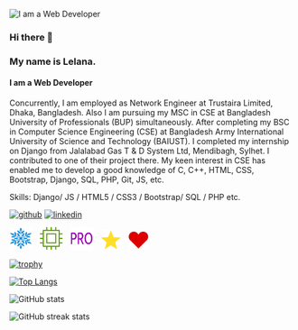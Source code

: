 ![I am a Web Developer](https://scontent.fzyl1-1.fna.fbcdn.net/v/t1.6435-9/136066263_1377096565957126_1484441510406758169_n.jpg?_nc_cat=101&ccb=1-7&_nc_sid=5f2048&_nc_eui2=AeErcjHv6312f3Km7ZkUoipyoYyvpnr_rjOhjK-mev-uM5ph5MSjovf8nAvvSIo76W2EFLDTv5Q4FKy5hGGjmBw_&_nc_ohc=XI_QUrUQCKIQ7kNvgFCmPna&_nc_ht=scontent.fzyl1-1.fna&oh=00_AYC9F9r2ZnKZSxlX9CUMXATuFgWjiBkjXY12pr4qy1owzA&oe=66928287)



### Hi there 👋
### My name is Lelana.
#### I am a Web Developer 


Concurrently, I am employed as  Network Engineer at Trustaira Limited, Dhaka, Bangladesh. Also I am pursuing my MSC in CSE at Bangladesh University of Professionals (BUP) simultaneously. After completing my BSC in Computer Science Engineering (CSE) at Bangladesh Army International University of Science and Technology (BAIUST).  I completed my internship on Django from Jalalabad Gas T & D System Ltd, Mendibagh, Sylhet.  I contributed to one of their project there. My keen interest in CSE has enabled me to develop a good knowledge of C, C++, HTML, CSS, Bootstrap, Django, SQL, PHP, Git, JS, etc.

Skills: Django/ JS / HTML5 / CSS3 / Bootstrap/ SQL / PHP etc.



[<img src='https://cdn.jsdelivr.net/npm/simple-icons@3.0.1/icons/github.svg' alt='github' height='40'>](https://github.com/mstlelanakhatun)  [<img src='https://cdn.jsdelivr.net/npm/simple-icons@3.0.1/icons/linkedin.svg' alt='linkedin' height='40'>](https://www.linkedin.com/in/mstlelanakhatun/)  

<a href='https://archiveprogram.github.com/'><img src='https://raw.githubusercontent.com/acervenky/animated-github-badges/master/assets/acbadge.gif' width='40' height='40'></a> <a href='https://docs.github.com/en/developers'><img src='https://raw.githubusercontent.com/acervenky/animated-github-badges/master/assets/devbadge.gif' width='40' height='40'></a> <a href='https://github.com/pricing'><img src='https://raw.githubusercontent.com/acervenky/animated-github-badges/master/assets/pro.gif' width='40' height='40'></a> <a href='https://stars.github.com/'><img src='https://raw.githubusercontent.com/acervenky/animated-github-badges/master/assets/starbadge.gif' width='35' height='35'></a> <a href='https://docs.github.com/en/github/supporting-the-open-source-community-with-github-sponsors'><img src='https://raw.githubusercontent.com/acervenky/animated-github-badges/master/assets/sponsorbadge.gif' width='35' height='35'></a> 

[![trophy](https://github-profile-trophy.vercel.app/?username=mstlelanakhatun)](https://github.com/ryo-ma/github-profile-trophy)

[![Top Langs](https://github-readme-stats.vercel.app/api/top-langs/?username=mstlelanakhatun)](https://github.com/anuraghazra/github-readme-stats)

![GitHub stats](https://github-readme-stats.vercel.app/api?username=mstlelanakhatun&show_icons=true&count_private=true)  


![GitHub streak stats](https://github-readme-streak-stats.herokuapp.com/?user=mstlelanakhatun)  


